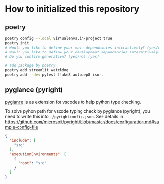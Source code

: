 # How to initialized this repository

## poetry

```sh
poetry config --local virtualenvs.in-project true
poetry init
# Would you like to define your main dependencies interactively? (yes/no) no
# Would you like to define your development dependencies interactively? (yes/no) [yes] no
# Do you confirm generation? (yes/no) [yes] 
```

```sh
# add package by poetry
poetry add streamlit watchdog
poetry add --dev pytest flake8 autopep8 isort
```

## pyglance (pyright)

[pyglance](https://marketplace.visualstudio.com/items?itemName=ms-python.vscode-pylance) is as extension for vscodes to help python type checking.

To solve pyhon path for vscode typing check by pyglance (pyright), you need to write this into `./pyrightconfig.json`. See details in https://github.com/microsoft/pyright/blob/master/docs/configuration.md#sample-config-file

```json
{
  "include": [
    "src"
  ],
  "executionEnvironments": [
    {
      "root": "src"
    }
  ]
}
```
